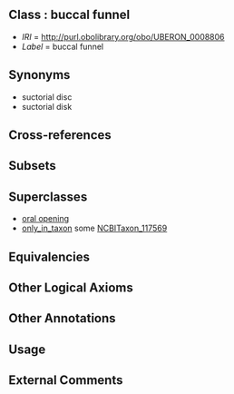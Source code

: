 
## Class : buccal funnel

 * *IRI* = http://purl.obolibrary.org/obo/UBERON_0008806
 * *Label* = buccal funnel

## Synonyms

 * suctorial disc
 * suctorial disk

## Cross-references


## Subsets


## Superclasses

 * [oral opening](../../UBERON/66/UBERON_0000166.md)
 * [only_in_taxon](../../RO/60/RO_0002160.md) some [NCBITaxon_117569](../../NCBITaxon/69/NCBITaxon_117569.md)

## Equivalencies


## Other Logical Axioms


## Other Annotations


## Usage


## External Comments

